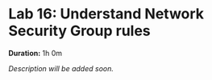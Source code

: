 # Lab 16: Understand Network Security Group rules

**Duration:** 1h 0m

_Description will be added soon._